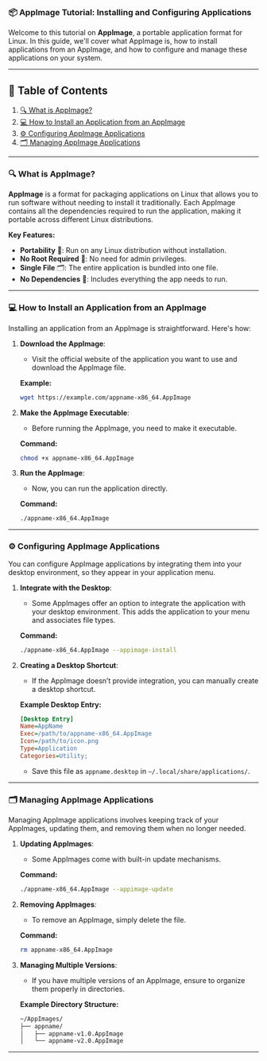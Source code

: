 ### 📦 **AppImage Tutorial: Installing and Configuring Applications**

Welcome to this tutorial on **AppImage**, a portable application format for Linux. In this guide, we'll cover what AppImage is, how to install applications from an AppImage, and how to configure and manage these applications on your system.

---

## 📑 **Table of Contents**

1. [🔍 What is AppImage?](#-what-is-appimage)
2. [💻 How to Install an Application from an AppImage](#-how-to-install-an-application-from-an-appimage)
3. [⚙️ Configuring AppImage Applications](#-configuring-appimage-applications)
4. [🗂️ Managing AppImage Applications](#-managing-appimage-applications)

---

### 🔍 **What is AppImage?**

**AppImage** is a format for packaging applications on Linux that allows you to run software without needing to install it traditionally. Each AppImage contains all the dependencies required to run the application, making it portable across different Linux distributions.

**Key Features:**

- **Portability** 🧳: Run on any Linux distribution without installation.
- **No Root Required** 🚫: No need for admin privileges.
- **Single File** 🗂️: The entire application is bundled into one file.
- **No Dependencies** 🔗: Includes everything the app needs to run.

---

### 💻 **How to Install an Application from an AppImage**

Installing an application from an AppImage is straightforward. Here's how:

1. **Download the AppImage**:

   - Visit the official website of the application you want to use and download the AppImage file.

   **Example:**

   ```bash
   wget https://example.com/appname-x86_64.AppImage
   ```

2. **Make the AppImage Executable**:

   - Before running the AppImage, you need to make it executable.

   **Command:**

   ```bash
   chmod +x appname-x86_64.AppImage
   ```

3. **Run the AppImage**:

   - Now, you can run the application directly.

   **Command:**

   ```bash
   ./appname-x86_64.AppImage
   ```

---

### ⚙️ **Configuring AppImage Applications**

You can configure AppImage applications by integrating them into your desktop environment, so they appear in your application menu.

1. **Integrate with the Desktop**:

   - Some AppImages offer an option to integrate the application with your desktop environment. This adds the application to your menu and associates file types.

   **Command:**

   ```bash
   ./appname-x86_64.AppImage --appimage-install
   ```

2. **Creating a Desktop Shortcut**:

   - If the AppImage doesn’t provide integration, you can manually create a desktop shortcut.

   **Example Desktop Entry:**

   ```ini
   [Desktop Entry]
   Name=AppName
   Exec=/path/to/appname-x86_64.AppImage
   Icon=/path/to/icon.png
   Type=Application
   Categories=Utility;
   ```

   - Save this file as `appname.desktop` in `~/.local/share/applications/`.

---

### 🗂️ **Managing AppImage Applications**

Managing AppImage applications involves keeping track of your AppImages, updating them, and removing them when no longer needed.

1. **Updating AppImages**:

   - Some AppImages come with built-in update mechanisms.

   **Command:**

   ```bash
   ./appname-x86_64.AppImage --appimage-update
   ```

2. **Removing AppImages**:

   - To remove an AppImage, simply delete the file.

   **Command:**

   ```bash
   rm appname-x86_64.AppImage
   ```

3. **Managing Multiple Versions**:

   - If you have multiple versions of an AppImage, ensure to organize them properly in directories.

   **Example Directory Structure:**

   ```bash
   ~/AppImages/
   ├── appname/
   │   ├── appname-v1.0.AppImage
   │   └── appname-v2.0.AppImage
   ```

---
